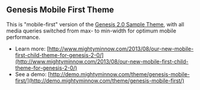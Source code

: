 ## Genesis Mobile First Theme ##
This is "mobile-first" version of the [Genesis 2.0 Sample Theme](http://www.genesisframework.com/), with all media queries switched from max- to min-width for optimum mobile performance.

* Learn more: [http://www.mightyminnow.com/2013/08/our-new-mobile-first-child-theme-for-genesis-2-0/](http://www.mightyminnow.com/2013/08/our-new-mobile-first-child-theme-for-genesis-2-0/)
* See a demo: [http://demo.mightyminnow.com/theme/genesis-mobile-first/](http://demo.mightyminnow.com/theme/genesis-mobile-first/)
